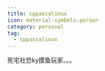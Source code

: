 ```yaml
---
title: cppascalinux
icon: material-symbols:person
category: personal
tag:
  - cppascalinux
---
```


死宅社恐ky摸鱼玩家。。。